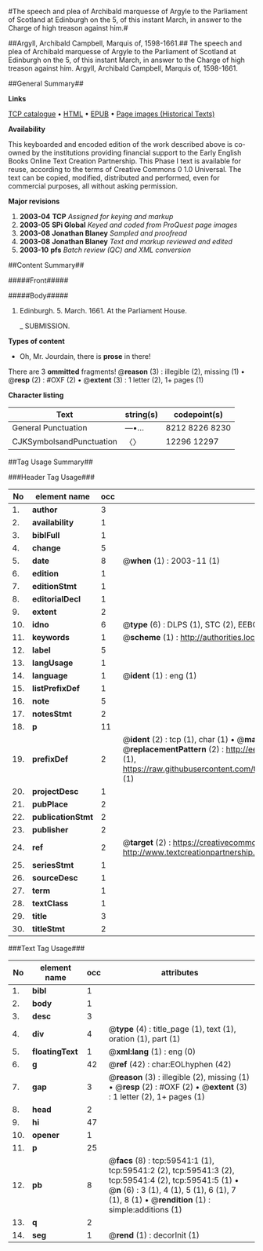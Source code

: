 #The speech and plea of Archibald marquesse of Argyle to the Parliament of Scotland at Edinburgh on the 5, of this instant March, in answer to the Charge of high treason against him.#

##Argyll, Archibald Campbell, Marquis of, 1598-1661.##
The speech and plea of Archibald marquesse of Argyle to the Parliament of Scotland at Edinburgh on the 5, of this instant March, in answer to the Charge of high treason against him.
Argyll, Archibald Campbell, Marquis of, 1598-1661.

##General Summary##

**Links**

[TCP catalogue](http://www.ota.ox.ac.uk/tcp/)  • 
[HTML](http://tei.it.ox.ac.uk/tcp/Texts-HTML/free/A25/A25792.html)  • 
[EPUB](http://tei.it.ox.ac.uk/tcp/Texts-EPUB/free/A25/A25792.epub) • 
[Page images (Historical Texts)](https://data.historicaltexts.jisc.ac.uk/view?pubId=eebo-12325545e&pageId=eebo-12325545e-59541-1)

**Availability**

This keyboarded and encoded edition of the
	       work described above is co-owned by the institutions
	       providing financial support to the Early English Books
	       Online Text Creation Partnership. This Phase I text is
	       available for reuse, according to the terms of Creative
	       Commons 0 1.0 Universal. The text can be copied,
	       modified, distributed and performed, even for
	       commercial purposes, all without asking permission.

**Major revisions**

1. __2003-04__ __TCP__ *Assigned for keying and markup*
1. __2003-05__ __SPi Global__ *Keyed and coded from ProQuest page images*
1. __2003-08__ __Jonathan Blaney__ *Sampled and proofread*
1. __2003-08__ __Jonathan Blaney__ *Text and markup reviewed and edited*
1. __2003-10__ __pfs__ *Batch review (QC) and XML conversion*

##Content Summary##

#####Front#####

#####Body#####

1. Edinburgh. 5. March. 1661. At the Parliament House.

    _ SUBMISSION.

**Types of content**

  * Oh, Mr. Jourdain, there is **prose** in there!

There are 3 **ommitted** fragments! 
 @__reason__ (3) : illegible (2), missing (1)  •  @__resp__ (2) : #OXF (2)  •  @__extent__ (3) : 1 letter (2), 1+ pages (1)

**Character listing**


|Text|string(s)|codepoint(s)|
|---|---|---|
|General Punctuation|—•…|8212 8226 8230|
|CJKSymbolsandPunctuation|〈〉|12296 12297|

##Tag Usage Summary##

###Header Tag Usage###

|No|element name|occ|attributes|
|---|---|---|---|
|1.|__author__|3||
|2.|__availability__|1||
|3.|__biblFull__|1||
|4.|__change__|5||
|5.|__date__|8| @__when__ (1) : 2003-11 (1)|
|6.|__edition__|1||
|7.|__editionStmt__|1||
|8.|__editorialDecl__|1||
|9.|__extent__|2||
|10.|__idno__|6| @__type__ (6) : DLPS (1), STC (2), EEBO-CITATION (1), OCLC (1), VID (1)|
|11.|__keywords__|1| @__scheme__ (1) : http://authorities.loc.gov/ (1)|
|12.|__label__|5||
|13.|__langUsage__|1||
|14.|__language__|1| @__ident__ (1) : eng (1)|
|15.|__listPrefixDef__|1||
|16.|__note__|5||
|17.|__notesStmt__|2||
|18.|__p__|11||
|19.|__prefixDef__|2| @__ident__ (2) : tcp (1), char (1)  •  @__matchPattern__ (2) : ([0-9\-]+):([0-9IVX]+) (1), (.+) (1)  •  @__replacementPattern__ (2) : http://eebo.chadwyck.com/downloadtiff?vid=$1&page=$2 (1), https://raw.githubusercontent.com/textcreationpartnership/Texts/master/tcpchars.xml#$1 (1)|
|20.|__projectDesc__|1||
|21.|__pubPlace__|2||
|22.|__publicationStmt__|2||
|23.|__publisher__|2||
|24.|__ref__|2| @__target__ (2) : https://creativecommons.org/publicdomain/zero/1.0/ (1), http://www.textcreationpartnership.org/docs/. (1)|
|25.|__seriesStmt__|1||
|26.|__sourceDesc__|1||
|27.|__term__|1||
|28.|__textClass__|1||
|29.|__title__|3||
|30.|__titleStmt__|2||


###Text Tag Usage###

|No|element name|occ|attributes|
|---|---|---|---|
|1.|__bibl__|1||
|2.|__body__|1||
|3.|__desc__|3||
|4.|__div__|4| @__type__ (4) : title_page (1), text (1), oration (1), part (1)|
|5.|__floatingText__|1| @__xml:lang__ (1) : eng (0)|
|6.|__g__|42| @__ref__ (42) : char:EOLhyphen (42)|
|7.|__gap__|3| @__reason__ (3) : illegible (2), missing (1)  •  @__resp__ (2) : #OXF (2)  •  @__extent__ (3) : 1 letter (2), 1+ pages (1)|
|8.|__head__|2||
|9.|__hi__|47||
|10.|__opener__|1||
|11.|__p__|25||
|12.|__pb__|8| @__facs__ (8) : tcp:59541:1 (1), tcp:59541:2 (2), tcp:59541:3 (2), tcp:59541:4 (2), tcp:59541:5 (1)  •  @__n__ (6) : 3 (1), 4 (1), 5 (1), 6 (1), 7 (1), 8 (1)  •  @__rendition__ (1) : simple:additions (1)|
|13.|__q__|2||
|14.|__seg__|1| @__rend__ (1) : decorInit (1)|

